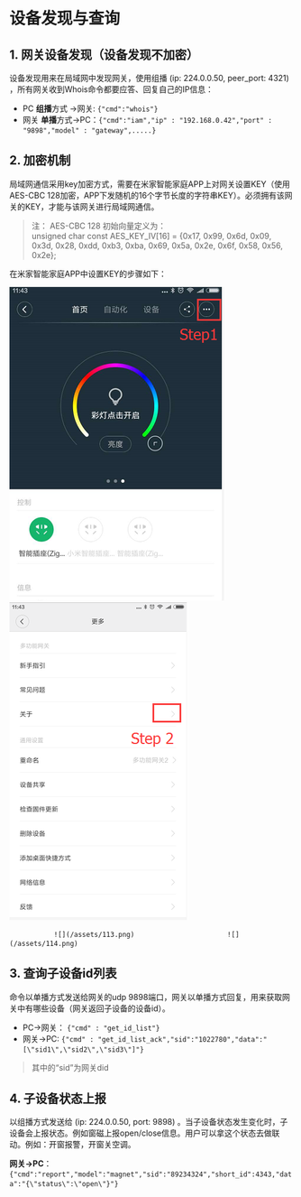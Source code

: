 # 设备发现与查询

## 1. 网关设备发现（设备发现不加密）

设备发现用来在局域网中发现网关，使用组播 \(ip: 224.0.0.50, peer\_port: 4321\) ，所有网关收到Whois命令都要应答、回复自己的IP信息：

* PC   **组播**方式 -&gt;网关: `{"cmd":"whois"}`   
* 网关 **单播**方式-&gt;PC：`{"cmd":"iam","ip" : "192.168.0.42","port" : "9898","model" : "gateway",.....}`

## 2. 加密机制

局域网通信采用key加密方式，需要在米家智能家庭APP上对网关设置KEY（使用AES-CBC 128加密，APP下发随机的16个字节长度的字符串KEY）。必须拥有该网关的KEY，才能与该网关进行局域网通信。

> 注： AES-CBC 128 初始向量定义为：  
>      unsigned char const AES\_KEY\_IV\[16\] = {0x17, 0x99, 0x6d, 0x09, 0x3d, 0x28, 0xdd, 0xb3, 0xba, 0x69, 0x5a, 0x2e, 0x6f, 0x58, 0x56, 0x2e};

在米家智能家庭APP中设置KEY的步骤如下：

![](/assets/111.png)                     ![](/assets/112.png)

               ![](/assets/113.png)                       ![](/assets/114.png)



## 3. 查询子设备id列表

命令以单播方式发送给网关的udp 9898端口，网关以单播方式回复，用来获取网关中有哪些设备（网关返回子设备的设备id）。

* PC-&gt;网关：  `{"cmd" : "get_id_list"}`
* 网关-&gt;PC:   `{"cmd" : "get_id_list_ack","sid":"1022780","data":"[\"sid1\",\"sid2\",\"sid3\"]"}`

> 其中的“sid”为网关did

## 4. 子设备状态上报

以组播方式发送给 \(ip: 224.0.0.50, port: 9898\) 。当子设备状态发生变化时，子设备会上报状态。例如窗磁上报open/close信息。用户可以拿这个状态去做联动。例如：开窗报警，开窗关空调。

**网关-&gt;PC**：`{"cmd":"report","model":"magnet","sid":"89234324","short_id":4343,"data":"{\"status\":\"open\"}"}`

